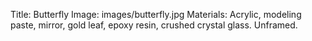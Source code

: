 Title: Butterfly
Image: images/butterfly.jpg
Materials: Acrylic, modeling paste, mirror, gold leaf, epoxy resin, crushed crystal glass. Unframed.



